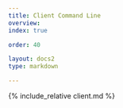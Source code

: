 ```yaml
---
title: Client Command Line
overview: 
index: true

order: 40 

layout: docs2
type: markdown

---
```


{% include_relative client.md %}
